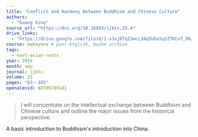 ```yaml
---
title: "Conflict and Harmony Between Buddhism and Chinese Culture"
authors:
  - "Guang Xing"
source_url: "https://doi.org/10.16893/ijbtc.25.4"
drive_links:
  - "https://drive.google.com/file/d/1-v3vj8TqI3wcL34p5UGxSq1ZTKCv7_Dh/view?usp=drivesdk"
course: mahayana # poor English, maybe archive
tags:
  - east-asian-roots
year: 2015
month: sep
journal: ijbtc
volume: 25
pages: "83--105"
openalexid: W2599769141
---
```


> I will concentrate on the intellectual exchange between Buddhism and Chinese culture and outline the major issues from the historical perspective.


A basic introduction to Buddhism's introduction into China.
